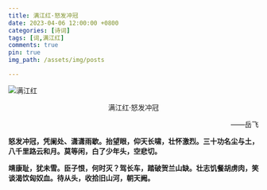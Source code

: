 ```yaml
---
title: 满江红·怒发冲冠
date: 2023-04-06 12:00:00 +0800
categories: [诗词]
tags: [词,满江红]
comments: true
pin: true
img_path: /assets/img/posts

---
```


![满江红](满江红.jpg)

<p align="center" font-weight="bold">满江红·怒发冲冠 </p>

<p align="right"> ——岳飞 </p>

**怒发冲冠，凭阑处、潇潇雨歇。抬望眼，仰天长啸，壮怀激烈。三十功名尘与土，八千里路云和月。莫等闲，白了少年头，空悲切。**



**靖康耻，犹未雪。臣子恨，何时灭？驾长车，踏破贺兰山缺。壮志饥餐胡虏肉，笑谈渴饮匈奴血。待从头，收拾旧山河，朝天阙。**
